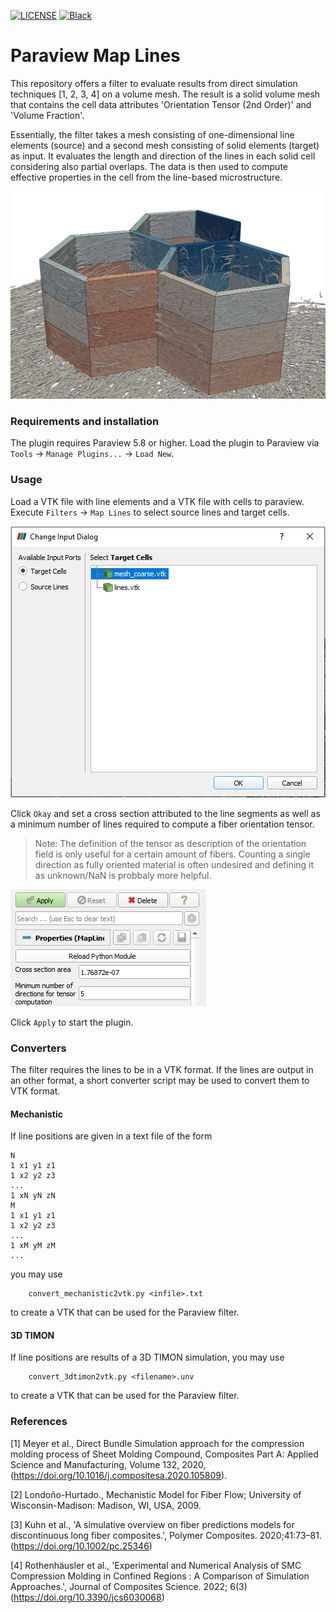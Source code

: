 [![LICENSE](https://black.readthedocs.io/en/stable/_static/license.svg)](https://raw.github.com/nilsmeyerkit/fiberoripy/master/LICENSE)
[![Black](https://img.shields.io/badge/code%20style-black-000000.svg)](https://github.com/psf/black)

# Paraview Map Lines
This repository offers a filter to evaluate results from direct simulation techniques [1, 2, 3, 4] on a volume mesh. The result is a solid volume mesh that contains the cell data attributes 'Orientation Tensor (2nd Order)' and 'Volume Fraction'.

Essentially, the filter takes a mesh consisting of one-dimensional line elements (source) and a second mesh consisting of solid elements (target) as input. It evaluates the length and direction of the lines in each solid cell considering also partial overlaps. The data is then used to compute effective properties in the cell from the line-based microstructure.

![result](doc/result.png)

### Requirements and installation
The plugin requires Paraview 5.8 or higher. Load the plugin to Paraview via `Tools` -> `Manage Plugins...` -> `Load New`.

### Usage
Load a VTK file with line elements and a VTK file with cells to paraview. Execute `Filters` -> `Map Lines` to select source lines and target cells. 

![selection](doc/selection.png)

Click `Okay` and set a cross section attributed to the line segments as well as a minimum number of lines required to compute a fiber orientation tensor. 

> Note: The definition of the tensor as description of the orientation field is only useful for a certain amount of fibers. Counting a single direction as fully oriented material is often undesired and defining it as unknown/NaN is probbaly more helpful.

![properties](doc/properties.png)

Click `Apply` to start the plugin.

### Converters

The filter requires the lines to be in a VTK format. If the lines are output in an other format, a short converter script may be used to convert them to VTK format.  

#### Mechanistic
If line positions are given in a text file of the form
```
N
1 x1 y1 z1
1 x2 y2 z3
...
1 xN yN zN
M
1 x1 y1 z1
1 x2 y2 z3
...
1 xM yM zM
...
```
you may use 

        convert_mechanistic2vtk.py <infile>.txt
        
to create a VTK that can be used for the Paraview filter.

#### 3D TIMON 
If line positions are results of a 3D TIMON simulation, you may use 

        convert_3dtimon2vtk.py <filename>.unv 

to create a VTK that can be used for the Paraview filter.

### References
[1] Meyer et al., Direct Bundle Simulation approach for the compression molding process of Sheet Molding Compound, Composites Part A: Applied Science and Manufacturing, Volume 132,
2020,(https://doi.org/10.1016/j.compositesa.2020.105809).

[2] Londoño-Hurtado., Mechanistic Model for Fiber Flow; University of Wisconsin-Madison: Madison, WI, USA, 2009.

[3] Kuhn et al., 'A simulative overview on fiber predictions models for discontinuous long fiber composites.', Polymer Composites. 2020;41:73–81. (https://doi.org/10.1002/pc.25346)

[4] Rothenhäusler et al., 'Experimental and Numerical Analysis of SMC Compression Molding in Confined Regions : A Comparison of Simulation Approaches.', Journal of Composites Science. 2022; 6(3) (https://doi.org/10.3390/jcs6030068)
